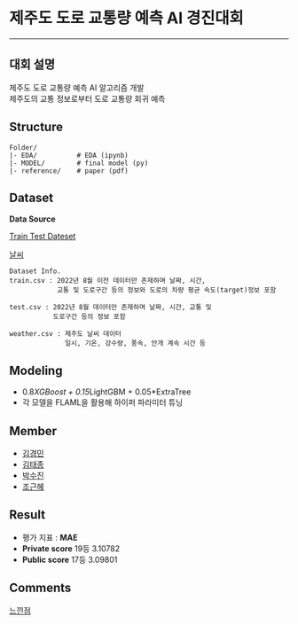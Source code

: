 # 제주도 도로 교통량 예측 AI 경진대회

---
## 대회 설명
제주도 도로 교통량 예측 AI 알고리즘 개발  
제주도의 교통 정보로부터 도로 교통량 회귀 예측



## Structure

```
Folder/
|- EDA/          # EDA (ipynb)
|- MODEL/        # final model (py)
|- reference/    # paper (pdf)
```

## Dataset
**Data Source**

[Train Test Dateset](https://dacon.io/competitions/official/235985/overview/description)

[날씨](https://data.kma.go.kr/data/grnd/selectAsosRltmList.do?pgmNo=36&tabNo=2#)  
```
Dataset Info.
train.csv : 2022년 8월 이전 데이터만 존재하며 날짜, 시간,
            교통 및 도로구간 등의 정보와 도로의 차량 평균 속도(target)정보 포함
    
test.csv : 2022년 8월 데이터만 존재하며 날짜, 시간, 교통 및
           도로구간 등의 정보 포함

weather.csv : 제주도 날씨 데이터
              일시, 기온, 강수량, 풍속, 안개 계속 시간 등
```

## Modeling

- 0.8*XGBoost + 0.15*LightGBM + 0.05*ExtraTree
- 각 모델을 FLAML을 활용해 하이퍼 파라미터 튜닝

## **Member**
- [김경민](https://github.com/wonderkyeom)
- [김태종](https://github.com/xowhddk123)
- [박수진](https://github.com/darkhairlove)
- [조근혜](https://github.com/GH-Jo)

## Result
- 평가 지표 : **MAE**
- **Private score** 19등 3.10782
- **Public score** 17등 3.09801 

## Comments
[느낀점](https://www.notion.so/data--scientist/7c20dca8f874427bbc0d5166a91162b2?pvs=4#39456aed1cab4a46ab09bc78388f40fb)

